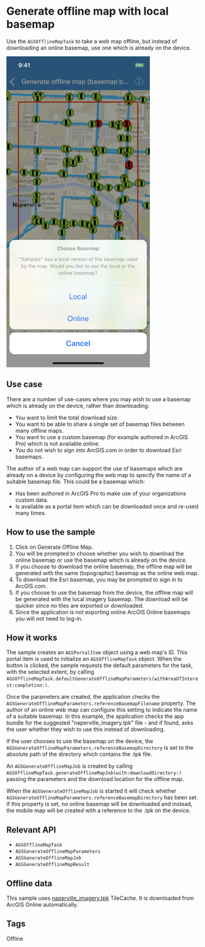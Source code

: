 # Generate offline map with local basemap

Use the `AGSOfflineMapTask` to take a web map offline, but instead of downloading an online basemap, use one which is already on the device.

![Screenshot](image1.png)

## Use case

There are a number of use-cases where you may wish to use a basemap which is already on the device, rather than downloading:

* You want to limit the total download size.
* You want to be able to share a single set of basemap files between many offline maps.
* You want to use a custom basemap (for example authored in ArcGIS Pro) which is not available online.
* You do not wish to sign into ArcGIS.com in order to download Esri basemaps.

The author of a web map can support the use of basemaps which are already on a device by configuring the web map to specify the name of a suitable basemap file. This could be a basemap which:

* Has been authored in ArcGIS Pro to make use of your organizations custom data.
* Is available as a portal item which can be downloaded once and re-used many times.

## How to use the sample

1. Click on Generate Offline Map.
2. You will be prompted to choose whether you wish to download the online basemap or use the basemap which is already on the device.
3. If you choose to download the online basemap, the offline map will be generated with the same (topographic) basemap as the online web map.
4. To download the Esri basemap, you may be prompted to sign in to ArcGIS.com.
5. If you choose to use the basemap from the device, the offline map will be generated with the local imagery basemap. The download will be quicker since no tiles are exported or downloaded.
6. Since the application is not exporting online ArcGIS Online basemaps you will not need to log-in.

## How it works

The sample creates an `AGSPortalItem` object using a web map's ID. This portal item is used to initialize an `AGSOfflineMapTask` object. When the button is clicked, the sample requests the default parameters for the task, with the selected extent, by calling `AGSOfflineMapTask.defaultGenerateOfflineMapParameters(withAreaOfInterest:completion:)`. 

Once the parameters are created, the application checks the `AGSGenerateOfflineMapParameters.referenceBasemapFilename` property. The author of an online web map can configure this setting to indicate the name of a suitable basemap. In this example, the application checks the app bundle for the suggested "naperville_imagery.tpk" file - and if found, asks the user whether they wish to use this instead of downloading.

If the user chooses to use the basemap on the device, the `AGSGenerateOfflineMapParameters.referenceBasemapDirectory` is set to the absolute path of the directory which contains the .tpk file.

An `AGSGenerateOfflineMapJob` is created by calling `AGSOfflineMapTask.generateOfflineMapJob(with:downloadDirectory:)` passing the parameters and the download location for the offline map.

When the `AGSGenerateOfflineMapJob` is started it will check whether `AGSGenerateOfflineMapParameters.referenceBasemapDirectory` has been set. If this property is set, no online basemap will be downloaded and instead, the mobile map will be created with a reference to the .tpk on the device.

## Relevant API

* `AGSOfflineMapTask`
* `AGSGenerateOfflineMapParameters`
* `AGSGenerateOfflineMapJob`
* `AGSGenerateOfflineMapResult`

## Offline data

This sample uses [naperville_imagery.tpk](https://arcgisruntime.maps.arcgis.com/home/item.html?id=628e8e3521cf45e9a28a12fe10c02c4d) TileCache. It is downloaded from ArcGIS Online automatically.

## Tags

Offline
